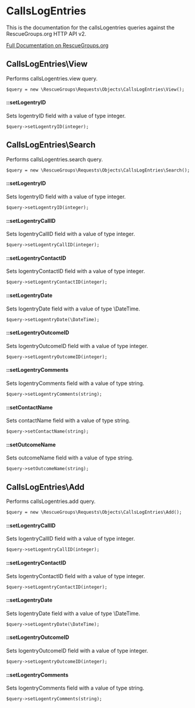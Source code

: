 # CallsLogEntries

This is the documentation for the callsLogentries queries against the RescueGroups.org HTTP API v2.

[Full Documentation on RescueGroups.org](https://userguide.rescuegroups.org/display/APIDG/Object+definitions#Objectdefinitions-callsLogentries)

## CallsLogEntries\View

Performs callsLogentries.view query.

    $query = new \RescueGroups\Requests\Objects\CallsLogEntries\View();

#### ::setLogentryID

Sets logentryID field with a value of type integer.

    $query->setLogentryID(integer);



## CallsLogEntries\Search

Performs callsLogentries.search query.

    $query = new \RescueGroups\Requests\Objects\CallsLogEntries\Search();

#### ::setLogentryID

Sets logentryID field with a value of type integer.

    $query->setLogentryID(integer);

#### ::setLogentryCallID

Sets logentryCallID field with a value of type integer.

    $query->setLogentryCallID(integer);

#### ::setLogentryContactID

Sets logentryContactID field with a value of type integer.

    $query->setLogentryContactID(integer);

#### ::setLogentryDate

Sets logentryDate field with a value of type \DateTime.

    $query->setLogentryDate(\DateTime);

#### ::setLogentryOutcomeID

Sets logentryOutcomeID field with a value of type integer.

    $query->setLogentryOutcomeID(integer);

#### ::setLogentryComments

Sets logentryComments field with a value of type string.

    $query->setLogentryComments(string);

#### ::setContactName

Sets contactName field with a value of type string.

    $query->setContactName(string);

#### ::setOutcomeName

Sets outcomeName field with a value of type string.

    $query->setOutcomeName(string);



## CallsLogEntries\Add

Performs callsLogentries.add query.

    $query = new \RescueGroups\Requests\Objects\CallsLogEntries\Add();

#### ::setLogentryCallID

Sets logentryCallID field with a value of type integer.

    $query->setLogentryCallID(integer);

#### ::setLogentryContactID

Sets logentryContactID field with a value of type integer.

    $query->setLogentryContactID(integer);

#### ::setLogentryDate

Sets logentryDate field with a value of type \DateTime.

    $query->setLogentryDate(\DateTime);

#### ::setLogentryOutcomeID

Sets logentryOutcomeID field with a value of type integer.

    $query->setLogentryOutcomeID(integer);

#### ::setLogentryComments

Sets logentryComments field with a value of type string.

    $query->setLogentryComments(string);





